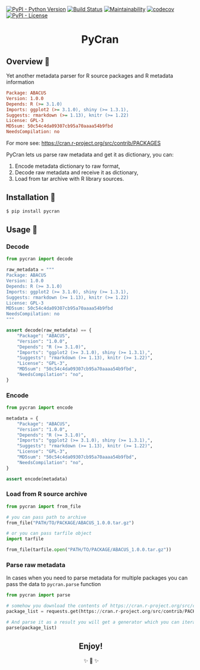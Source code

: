[![PyPI - Python Version](https://img.shields.io/pypi/pyversions/pycran?label=Python)](https://pypi.org/project/pycran/)
[![Build Status](https://travis-ci.com/imanhodjaev/pycran.svg?branch=master)](https://travis-ci.com/imanhodjaev/pycran)
[![Maintainability](https://api.codeclimate.com/v1/badges/ef60de33a4dcebb61689/maintainability)](https://codeclimate.com/github/imanhodjaev/pycran/maintainability)
[![codecov](https://codecov.io/gh/imanhodjaev/pycran/branch/master/graph/badge.svg)](https://codecov.io/gh/imanhodjaev/pycran)
[![PyPI - License](https://img.shields.io/pypi/l/pycran?color=ff69b4&label=License)](https://opensource.org/licenses/Apache-2.0)

<p align="center">
  <h1 align="center">PyCran</h1>
</p>

## Overview 👀
Yet another metadata parser for R source packages and R metadata information

```ini
Package: ABACUS
Version: 1.0.0
Depends: R (>= 3.1.0)
Imports: ggplot2 (>= 3.1.0), shiny (>= 1.3.1),
Suggests: rmarkdown (>= 1.13), knitr (>= 1.22)
License: GPL-3
MD5sum: 50c54c4da09307cb95a70aaaa54b9fbd
NeedsCompilation: no
```

For more see: https://cran.r-project.org/src/contrib/PACKAGES

PyCran lets us parse raw metadata and get it as dictionary, you can:

1. Encode metadata dictionary to raw format,
2. Decode raw metadata and receive it as dictionary,
3. Load from tar archive with R library sources.


## Installation 💾

```sh
$ pip install pycran
```

## Usage 🚀

### Decode
```python
from pycran import decode

raw_metadata = """
Package: ABACUS
Version: 1.0.0
Depends: R (>= 3.1.0)
Imports: ggplot2 (>= 3.1.0), shiny (>= 1.3.1),
Suggests: rmarkdown (>= 1.13), knitr (>= 1.22)
License: GPL-3
MD5sum: 50c54c4da09307cb95a70aaaa54b9fbd
NeedsCompilation: no
"""

assert decode(raw_metadata) == {
    "Package": "ABACUS",
    "Version": "1.0.0",
    "Depends": "R (>= 3.1.0)",
    "Imports": "ggplot2 (>= 3.1.0), shiny (>= 1.3.1),",
    "Suggests": "rmarkdown (>= 1.13), knitr (>= 1.22)",
    "License": "GPL-3",
    "MD5sum": "50c54c4da09307cb95a70aaaa54b9fbd",
    "NeedsCompilation": "no",
}
```

### Encode

```python
from pycran import encode

metadata = {
    "Package": "ABACUS",
    "Version": "1.0.0",
    "Depends": "R (>= 3.1.0)",
    "Imports": "ggplot2 (>= 3.1.0), shiny (>= 1.3.1),",
    "Suggests": "rmarkdown (>= 1.13), knitr (>= 1.22)",
    "License": "GPL-3",
    "MD5sum": "50c54c4da09307cb95a70aaaa54b9fbd",
    "NeedsCompilation": "no",
}

assert encode(metadata)
```

### Load from R source archive

```python
from pycran import from_file

# you can pass path to archive
from_file("PATH/TO/PACKAGE/ABACUS_1.0.0.tar.gz")

# or you can pass tarfile object
import tarfile

from_file(tarfile.open("PATH/TO/PACKAGE/ABACUS_1.0.0.tar.gz"))
```

### Parse raw metadata

In cases when you need to parse metadata for multiple
packages you can pass the data to `pycran.parse` function

```python
from pycran import parse

# somehow you download the contents of https://cran.r-project.org/src/contrib/PACKAGES
package_list = requests.get(https://cran.r-project.org/src/contrib/PACKAGES).text()

# And parse it as a result you will get a generator which you can iterate
parse(package_list)
```

<h2 align="center">Enjoy!&nbsp;&nbsp;&nbsp;&nbsp;&nbsp;&nbsp;&nbsp;&nbsp;&nbsp;&nbsp;</h2>
<p align="center">
        ✨ 🍰 ✨&nbsp;&nbsp;&nbsp;&nbsp;&nbsp;&nbsp;&nbsp;&nbsp;&nbsp;&nbsp;&nbsp;&nbsp;
</p>

